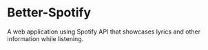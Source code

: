 # Better-Spotify
A web application using Spotify API that showcases lyrics and other information while listening.

